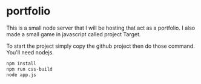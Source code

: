 # portfolio
This is a small node server that I will be hosting that act as a portfolio. I also made a small game in javascript called project Target.

To start the project simply copy the github project then do those command. You'll need nodejs.


```bash
npm install
npm run css-build
node app.js
```
